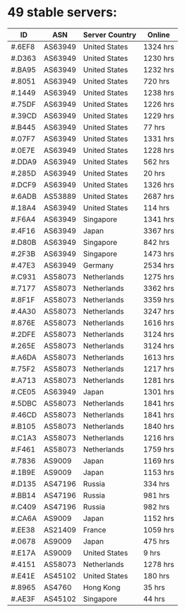 # 49 stable servers:

| ID | ASN | Server Country | Online |
| ------ | ------ | ------ | ------ |
| #.6EF8 | AS63949 | United States | 1324 hrs |
| #.D363 | AS63949 | United States | 1230 hrs |
| #.BA95 | AS63949 | United States | 1232 hrs |
| #.8051 | AS63949 | United States | 720 hrs |
| #.1449 | AS63949 | United States | 1238 hrs |
| #.75DF | AS63949 | United States | 1226 hrs |
| #.39CD | AS63949 | United States | 1229 hrs |
| #.B445 | AS63949 | United States | 77 hrs |
| #.07F7 | AS63949 | United States | 1331 hrs |
| #.0E7E | AS63949 | United States | 1228 hrs |
| #.DDA9 | AS63949 | United States | 562 hrs |
| #.285D | AS63949 | United States | 20 hrs |
| #.DCF9 | AS63949 | United States | 1326 hrs |
| #.6ADB | AS53889 | United States | 2687 hrs |
| #.18A4 | AS63949 | United States | 114 hrs |
| #.F6A4 | AS63949 | Singapore | 1341 hrs |
| #.4F16 | AS63949 | Japan | 3367 hrs |
| #.D80B | AS63949 | Singapore | 842 hrs |
| #.2F3B | AS63949 | Singapore | 1473 hrs |
| #.47E3 | AS63949 | Germany | 2534 hrs |
| #.C931 | AS58073 | Netherlands | 1275 hrs |
| #.7177 | AS58073 | Netherlands | 3362 hrs |
| #.8F1F | AS58073 | Netherlands | 3359 hrs |
| #.4A30 | AS58073 | Netherlands | 3247 hrs |
| #.876E | AS58073 | Netherlands | 1616 hrs |
| #.2DFE | AS58073 | Netherlands | 3124 hrs |
| #.265E | AS58073 | Netherlands | 3124 hrs |
| #.A6DA | AS58073 | Netherlands | 1613 hrs |
| #.75F2 | AS58073 | Netherlands | 1217 hrs |
| #.A713 | AS58073 | Netherlands | 1281 hrs |
| #.CE05 | AS63949 | Japan | 1301 hrs |
| #.5DBC | AS58073 | Netherlands | 1841 hrs |
| #.46CD | AS58073 | Netherlands | 1841 hrs |
| #.B105 | AS58073 | Netherlands | 1840 hrs |
| #.C1A3 | AS58073 | Netherlands | 1216 hrs |
| #.F461 | AS58073 | Netherlands | 1759 hrs |
| #.7836 | AS9009 | Japan | 1169 hrs |
| #.1B9E | AS9009 | Japan | 1153 hrs |
| #.D135 | AS47196 | Russia | 334 hrs |
| #.BB14 | AS47196 | Russia | 981 hrs |
| #.C409 | AS47196 | Russia | 982 hrs |
| #.CA6A | AS9009 | Japan | 1152 hrs |
| #.EE38 | AS21409 | France | 1059 hrs |
| #.0678 | AS9009 | Japan | 475 hrs |
| #.E17A | AS9009 | United States | 9 hrs |
| #.4151 | AS58073 | Netherlands | 1278 hrs |
| #.E41E | AS45102 | United States | 180 hrs |
| #.8965 | AS4760 | Hong Kong | 35 hrs |
| #.AE3F | AS45102 | Singapore | 44 hrs |

